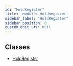 ```yaml
---
id: "HoldRegister"
title: "Module: HoldRegister"
sidebar_label: "HoldRegister"
sidebar_position: 0
custom_edit_url: null
---
```


## Classes

- [HoldRegister](../classes/HoldRegister.HoldRegister.md)
